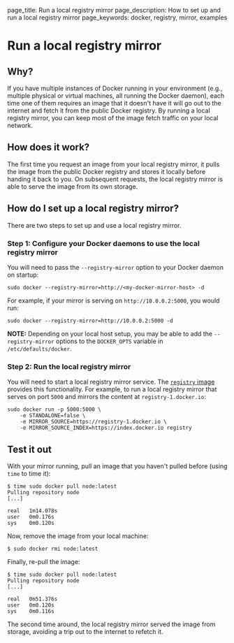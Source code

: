 page_title: Run a local registry mirror
page_description: How to set up and run a local registry mirror
page_keywords: docker, registry, mirror, examples

# Run a local registry mirror

## Why?

If you have multiple instances of Docker running in your environment
(e.g., multiple physical or virtual machines, all running the Docker
daemon), each time one of them requires an image that it doesn't have
it will go out to the internet and fetch it from the public Docker
registry. By running a local registry mirror, you can keep most of the
image fetch traffic on your local network.

## How does it work?

The first time you request an image from your local registry mirror,
it pulls the image from the public Docker registry and stores it locally
before handing it back to you. On subsequent requests, the local registry
mirror is able to serve the image from its own storage.

## How do I set up a local registry mirror?

There are two steps to set up and use a local registry mirror.

### Step 1: Configure your Docker daemons to use the local registry mirror

You will need to pass the `--registry-mirror` option to your Docker daemon on
startup:

    sudo docker --registry-mirror=http://<my-docker-mirror-host> -d

For example, if your mirror is serving on `http://10.0.0.2:5000`, you would run:

    sudo docker --registry-mirror=http://10.0.0.2:5000 -d

**NOTE:**
Depending on your local host setup, you may be able to add the
`--registry-mirror` options to the `DOCKER_OPTS` variable in
`/etc/defaults/docker`.

### Step 2: Run the local registry mirror

You will need to start a local registry mirror service. The
[`registry` image](https://registry.hub.docker.com/_/registry/) provides this
functionality. For example, to run a local registry mirror that serves on
port `5000` and mirrors the content at `registry-1.docker.io`:

    sudo docker run -p 5000:5000 \
        -e STANDALONE=false \
        -e MIRROR_SOURCE=https://registry-1.docker.io \
        -e MIRROR_SOURCE_INDEX=https://index.docker.io registry

## Test it out

With your mirror running, pull an image that you haven't pulled before (using
`time` to time it):

    $ time sudo docker pull node:latest
    Pulling repository node
    [...]
    
    real   1m14.078s
    user   0m0.176s
    sys    0m0.120s

Now, remove the image from your local machine:

    $ sudo docker rmi node:latest

Finally, re-pull the image:

    $ time sudo docker pull node:latest
    Pulling repository node
    [...]
    
    real   0m51.376s
    user   0m0.120s
    sys    0m0.116s

The second time around, the local registry mirror served the image from storage,
avoiding a trip out to the internet to refetch it.
